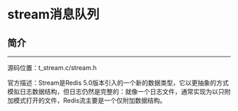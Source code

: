 # stream消息队列

## 简介

---
源码位置：t_stream.c/stream.h

官方描述：Stream是Redis 5.0版本引入的一个新的数据类型，它以更抽象的方式模拟日志数据结构，但日志仍然是完整的：就像一个日志文件，通常实现为以只附加模式打开的文件，Redis流主要是一个仅附加数据结构。
